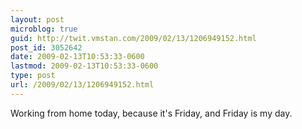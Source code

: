 ```yaml
---
layout: post
microblog: true
guid: http://twit.vmstan.com/2009/02/13/1206949152.html
post_id: 3052642
date: 2009-02-13T10:53:33-0600
lastmod: 2009-02-13T10:53:33-0600
type: post
url: /2009/02/13/1206949152.html
---
```

Working from home today, because it's Friday, and Friday is my day.
